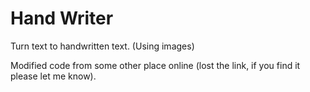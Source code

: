 # Hand Writer

Turn text to handwritten text. (Using images)

Modified code from some other place online (lost the link, if you find it please let me know).
